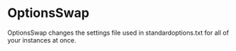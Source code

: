 # OptionsSwap
OptionsSwap changes the settings file used in standardoptions.txt for all of your instances at once. 
